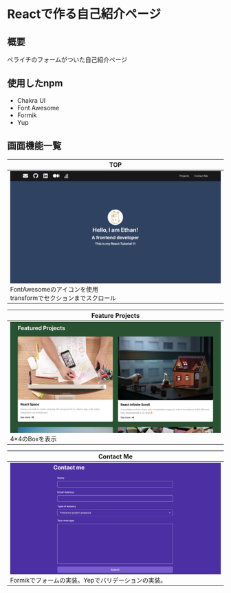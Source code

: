 # Reactで作る自己紹介ページ

## 概要
ペライチのフォームがついた自己紹介ページ

## 使用したnpm
- Chakra UI
- Font Awesome
- Formik
- Yup

## 画面機能一覧
|  TOP  | 
| ---- |
|  <img src="./screenshot/top-page.png"> FontAwesomeのアイコンを使用<br>transformでセクションまでスクロール|

|  Feature Projects | 
| ---- |
|  <img src="./screenshot/freature-projects-page.png"> 4×4のBoxを表示|

|  Contact Me | 
| ---- |
|  <img src="./screenshot/contact-me-page.png"> Formikでフォームの実装。Yepでバリデーションの実装。|
